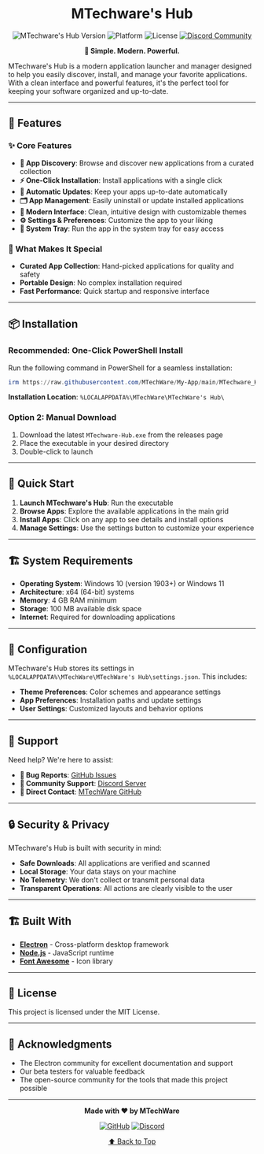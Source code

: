 # <div align="center">MTechware's Hub</div>

<div align="center">

![MTechware's Hub Version](https://img.shields.io/badge/MTechware's_Hub-v0.0.3-orange?style=for-the-badge&logo=windows&logoColor=white)
![Platform](https://img.shields.io/badge/Platform-Windows_11-blue?style=for-the-badge&logo=windows)
![License](https://img.shields.io/badge/License-MIT-green?style=for-the-badge)
[![Discord Community](https://img.shields.io/badge/💬_Join-Discord-7289DA?style=for-the-badge&logo=discord)](https://discord.gg/GSTEfkxhmD)

**🚀 Simple. Modern. Powerful.**

</div>

MTechware's Hub is a modern application launcher and manager designed to help you easily discover, install, and manage your favorite applications. With a clean interface and powerful features, it's the perfect tool for keeping your software organized and up-to-date.

---

## 🚀 Features

### ✨ Core Features

- **📱 App Discovery**: Browse and discover new applications from a curated collection
- **⚡ One-Click Installation**: Install applications with a single click
- **🔄 Automatic Updates**: Keep your apps up-to-date automatically
- **🗂️ App Management**: Easily uninstall or update installed applications
- **🎨 Modern Interface**: Clean, intuitive design with customizable themes
- **⚙️ Settings & Preferences**: Customize the app to your liking
- **🔔 System Tray**: Run the app in the system tray for easy access

### 🎯 What Makes It Special

- **Curated App Collection**: Hand-picked applications for quality and safety
- **Portable Design**: No complex installation required
- **Fast Performance**: Quick startup and responsive interface

---

## 📦 Installation

### Recommended: One-Click PowerShell Install
Run the following command in PowerShell for a seamless installation:
```powershell
irm https://raw.githubusercontent.com/MTechWare/My-App/main/MTechware_Hub_Installer.ps1 | iex
```

**Installation Location**: `%LOCALAPPDATA%\MTechWare\MTechWare's Hub\`

### Option 2: Manual Download
1. Download the latest `MTechware-Hub.exe` from the releases page
2. Place the executable in your desired directory
3. Double-click to launch

---

## 🎯 Quick Start

1. **Launch MTechware's Hub**: Run the executable
2. **Browse Apps**: Explore the available applications in the main grid
3. **Install Apps**: Click on any app to see details and install options
4. **Manage Settings**: Use the settings button to customize your experience

---

## 🏗️ System Requirements

- **Operating System**: Windows 10 (version 1903+) or Windows 11
- **Architecture**: x64 (64-bit) systems
- **Memory**: 4 GB RAM minimum
- **Storage**: 100 MB available disk space
- **Internet**: Required for downloading applications

---

## 🔧 Configuration

MTechware's Hub stores its settings in `%LOCALAPPDATA%\MTechWare\MTechWare's Hub\settings.json`. This includes:

- **Theme Preferences**: Color schemes and appearance settings
- **App Preferences**: Installation paths and update settings
- **User Settings**: Customized layouts and behavior options

---

## 🤝 Support

Need help? We're here to assist:

- **🐛 Bug Reports**: [GitHub Issues](https://github.com/MTechWare/My-App/issues)
- **💬 Community Support**: [Discord Server](https://discord.gg/GSTEfkxhmD)
- **📧 Direct Contact**: [MTechWare GitHub](https://github.com/MTechWare)

---

## 🔒 Security & Privacy

MTechware's Hub is built with security in mind:

- **Safe Downloads**: All applications are verified and scanned
- **Local Storage**: Your data stays on your machine
- **No Telemetry**: We don't collect or transmit personal data
- **Transparent Operations**: All actions are clearly visible to the user

---

## 🏗 Built With

- **[Electron](https://electronjs.org/)** - Cross-platform desktop framework
- **[Node.js](https://nodejs.org/)** - JavaScript runtime
- **[Font Awesome](https://fontawesome.com/)** - Icon library

---

## 📄 License

This project is licensed under the MIT License.

---

## 🙏 Acknowledgments

- The Electron community for excellent documentation and support
- Our beta testers for valuable feedback
- The open-source community for the tools that made this project possible

---

<div align="center">

**Made with ❤️ by MTechWare**

[![GitHub](https://img.shields.io/badge/GitHub-MTechWare-181717?style=flat&logo=github)](https://github.com/MTechWare)
[![Discord](https://img.shields.io/badge/Discord-Community-7289DA?style=flat&logo=discord)](https://discord.gg/GSTEfkxhmD)

[⬆ Back to Top](#div-aligncentermtechwares-hub)

</div>
